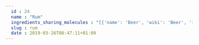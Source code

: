 ```yaml
---
  id : 24
  name : "Rum"
  ingredients_sharing_molecules : "[{'name': 'Beer', 'wiki': 'Beer', 'id': 9, 'category': 'Beverage Alcoholic', 'common_molecules': [6998, 61384, 7710, 6054, 17100, 985, 7284, 527, 3893, 8094, 7658, 1031, 6584, 8468, 6202, 8892, 1032, 7797, 8842, 10957, 1049, 17525, 229888, 8129, 7772, 26334, 853433, 6560, 8908, 11747, 126, 61386, 12209, 8163, 22386, 31283, 8025, 8180, 62465, 798, 10976, 379, 6561, 7895, 10430, 31242, 8051, 2969, 27457, 7799, 8194, 7976, 16617, 5284421, 31276, 445639, 338, 7800, 31251, 7342, 11552, 5283349, 460, 8052, 20083, 7775, 61712, 26808, 5366074, 1549026, 264, 12170, 7344, 679, 12367, 8158, 1183, 10886, 8914, 22201, 8314, 31253, 957, 569214, 7945, 18827, 332, 7655, 12813, 16821, 7144, 13187, 7749, 14505, 8159, 1130, 454, 135, 878, 31225, 644104, 5281, 11005, 6590, 16255, 18698, 8038, 14514, 14296, 7795, 8655, 11509, 8093, 9256, 342, 12613, 7762, 31289]}, {'name': 'Cognac Brandy', 'wiki': 'Cognac', 'id': 17, 'category': 'Beverage Alcoholic', 'common_molecules': [61384, 7710, 6054, 17100, 985, 7284, 527, 3893, 284, 8094, 7658, 1031, 61586, 6584, 8468, 31265, 8892, 1032, 17525, 8103, 10957, 1049, 7797, 8129, 83036, 7772, 31249, 6560, 8908, 11747, 126, 61386, 12209, 22386, 31283, 8025, 8180, 62465, 170833, 8122, 7765, 10976, 379, 6561, 7895, 10430, 31242, 8139, 7409, 8051, 2969, 7799, 16617, 5284421, 31276, 445639, 7800, 31251, 7342, 24020, 11552, 460, 8052, 3776, 31260, 20083, 7775, 10885, 11527, 5366074, 8163, 263, 4133, 7344, 17739, 62900, 12367, 8091, 8158, 1183, 8314, 957, 569214, 7945, 18827, 332, 7655, 11508, 7362, 13187, 7749, 12293, 135, 5281, 5282108, 11005, 6590, 637758, 16255, 18698, 11622, 12327, 14514, 8038, 7795, 8655, 8093, 9256, 7711, 5318599, 7762, 31289]}, {'name': 'Apple', 'wiki': 'Apple', 'id': 162, 'category': 'Fruit', 'common_molecules': [6549, 6054, 8908, 985, 7284, 527, 3893, 284, 8094, 22873, 1031, 6584, 8468, 6202, 31265, 8892, 1032, 7797, 8842, 8103, 10957, 17525, 8129, 7772, 10882, 31249, 853433, 6560, 17100, 126, 429065, 12209, 22386, 8025, 8180, 229377, 798, 7765, 10976, 379, 6561, 7895, 10430, 8139, 2969, 7799, 8194, 16617, 5284421, 31276, 445639, 338, 7800, 31251, 7342, 24020, 11552, 6654, 8052, 3776, 31260, 20083, 7775, 10885, 263, 5366074, 1549026, 11527, 7344, 679, 12367, 8091, 8158, 1183, 10886, 8914, 8314, 957, 569214, 177, 332, 11508, 10895, 7362, 7749, 8159, 1130, 12293, 12587, 454, 135, 878, 644104, 7803, 5281, 6590, 16255, 14896, 8038, 12327, 7501, 7795, 7770, 11509, 8093, 31272, 5318599, 7762, 31289]}, {'name': 'Tea', 'wiki': 'Tea', 'id': 310, 'category': 'Plant', 'common_molecules': [6549, 6998, 6054, 8908, 7284, 527, 8858, 3893, 284, 8094, 22873, 62572, 1031, 6202, 8892, 644104, 8842, 8103, 1049, 335, 17525, 8129, 26334, 853433, 6560, 17100, 11747, 126, 2879, 7462, 8163, 22386, 31283, 8025, 8180, 62465, 798, 7341, 10976, 379, 6561, 10430, 7409, 62092, 8051, 2969, 27457, 7799, 31234, 7976, 31276, 445639, 338, 11552, 6654, 460, 8052, 31260, 263, 26808, 31252, 5366074, 1549026, 11527, 4133, 7344, 9895, 12367, 6874, 8091, 8158, 1183, 8914, 22201, 8314, 31253, 957, 18827, 332, 5283349, 16666, 7362, 7144, 13187, 7710, 14505, 1130, 12587, 454, 878, 637920, 5281, 5282108, 11005, 6590, 14896, 14514, 7501, 14296, 20083, 11509, 7938, 8093, 342, 12777, 7711, 5318599, 31289]}, {'name': 'White Wine', 'wiki': 'White_wine', 'id': 45, 'category': 'Beverage Alcoholic', 'common_molecules': [6549, 61384, 6054, 17100, 985, 527, 3893, 284, 8094, 7658, 62572, 1031, 6584, 8468, 31265, 8892, 637758, 8103, 7797, 229888, 8129, 7772, 10882, 31249, 6560, 8908, 11747, 126, 429065, 2879, 12209, 60979, 22873, 8180, 62465, 798, 7341, 10976, 379, 6561, 7895, 10430, 31242, 8139, 7409, 8051, 2969, 7799, 31234, 16617, 7749, 31276, 338, 7800, 31251, 7342, 11552, 460, 3776, 31260, 20083, 7775, 11527, 5366074, 1549026, 4133, 7344, 62900, 12367, 8091, 8158, 1183, 10886, 8914, 31253, 957, 569214, 7945, 18827, 332, 12813, 11508, 7362, 7144, 13187, 7710, 12293, 12587, 454, 135, 5282108, 6590, 16255, 18698, 8038, 12327, 7501, 14296, 7795, 8655, 8093, 12777, 12613, 7762, 31289]}]"
  slug : rum
  date : 2019-03-26T08:47:11+01:00
---
```



